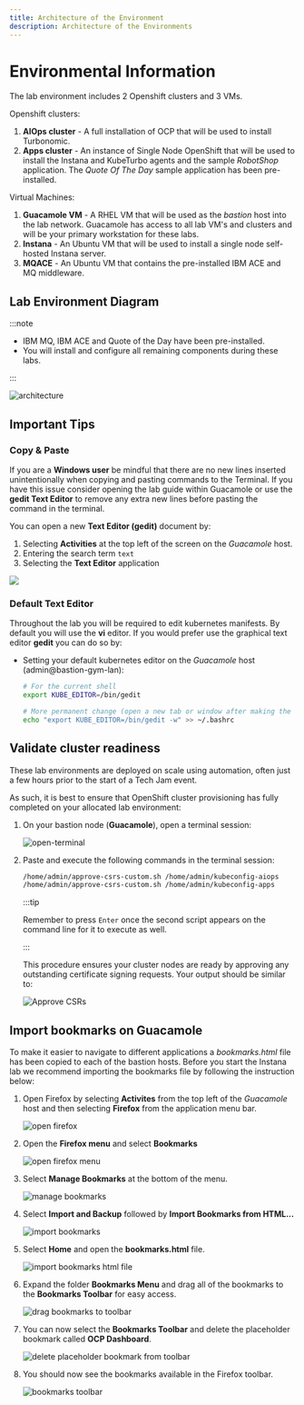 ```yaml
---
title: Architecture of the Environment
description: Architecture of the Environments
---
```


# Environmental Information

The lab environment includes 2 Openshift clusters and 3 VMs.

Openshift clusters:

1. **AIOps cluster** - A full installation of OCP that will be used to install
   Turbonomic.
2. **Apps cluster** - An instance of Single Node OpenShift that will be used to
   install the Instana and KubeTurbo agents and the sample _RobotShop_
   application. The _Quote Of The Day_ sample application has been
   pre-installed.

Virtual Machines:

1. **Guacamole VM** - A RHEL VM that will be used as the _bastion_ host into the
   lab network. Guacamole has access to all lab VM's and clusters and will be
   your primary workstation for these labs.
2. **Instana** - An Ubuntu VM that will be used to install a single node
   self-hosted Instana server.
3. **MQACE** - An Ubuntu VM that contains the pre-installed IBM ACE and MQ
   middleware.

## Lab Environment Diagram

:::note

- IBM MQ, IBM ACE and Quote of the Day have been pre-installed.
- You will install and configure all remaining components during these labs.

:::

![architecture](images/architecture-instana-turbo.png)

## Important Tips

### Copy & Paste

If you are a **Windows user** be mindful that there are no new lines inserted
unintentionally when copying and pasting commands to the Terminal. If you have
this issue consider opening the lab guide within Guacamole or use the **gedit
Text Editor** to remove any extra new lines before pasting the command in the
terminal.

You can open a new **Text Editor (gedit)** document by:

1. Selecting **Activities** at the top left of the screen on the _Guacamole_
   host.
1. Entering the search term `text`
1. Selecting the **Text Editor** application

![](images/open-text-edit.png)

### Default Text Editor

Throughout the lab you will be required to edit kubernetes manifests. By default
you will use the **vi** editor. If you would prefer use the graphical text
editor **gedit** you can do so by:

- Setting your default kubernetes editor on the _Guacamole_ host
  (admin@bastion-gym-lan):

  ```sh
  # For the current shell
  export KUBE_EDITOR=/bin/gedit

  # More permanent change (open a new tab or window after making the change)
  echo "export KUBE_EDITOR=/bin/gedit -w" >> ~/.bashrc
  ```

## Validate cluster readiness

These lab environments are deployed on scale using automation, often just a few
hours prior to the start of a Tech Jam event.

As such, it is best to ensure that OpenShift cluster provisioning has fully
completed on your allocated lab environment:

1. On your bastion node (**Guacamole**), open a terminal session:

   ![open-terminal](images/open-terminal.png)

1. Paste and execute the following commands in the terminal session:

   ```sh
   /home/admin/approve-csrs-custom.sh /home/admin/kubeconfig-aiops
   /home/admin/approve-csrs-custom.sh /home/admin/kubeconfig-apps
   ```

   :::tip

   Remember to press `Enter` once the second script appears on the command line
   for it to execute as well.

   :::

   This procedure ensures your cluster nodes are ready by approving any
   outstanding certificate signing requests. Your output should be similar to:

   ![Approve CSRs](images/approve-csrs.png)

## Import bookmarks on Guacamole

To make it easier to navigate to different applications a _bookmarks.html_ file
has been copied to each of the bastion hosts. Before you start the Instana lab
we recommend importing the bookmarks file by following the instruction below:

1. Open Firefox by selecting **Activites** from the top left of the _Guacamole_
   host and then selecting **Firefox** from the application menu bar.

   ![open firefox](images/open-firefox.png)

1. Open the **Firefox menu** and select **Bookmarks**

   ![open firefox menu](images/firefox-bookmarks-2.png)

1. Select **Manage Bookmarks** at the bottom of the menu.

   ![manage bookmarks](images/firefox-bookmarks-3.png)

1. Select **Import and Backup** followed by **Import Bookmarks from HTML...**

   ![import bookmarks](images/firefox-bookmarks-4.png)

1. Select **Home** and open the **bookmarks.html** file.

   ![import bookmarks html file](images/firefox-bookmarks-5.png)

1. Expand the folder **Bookmarks Menu** and drag all of the bookmarks to the
   **Bookmarks Toolbar** for easy access.

   ![drag bookmarks to toolbar](images/firefox-bookmarks-6.png)

1. You can now select the **Bookmarks Toolbar** and delete the placeholder
   bookmark called **OCP Dashboard**.

   ![delete placeholder bookmark from toolbar](images/firefox-bookmarks-7.png)

1. You should now see the bookmarks available in the Firefox toolbar.

   ![bookmarks toolbar](images/firefox-bookmarks-8.png)

<!--
- [Linux and Mac Users](#linux-and-mac-users)
- [Windows Users](#windows-users)

## Linux and Mac Users

### Connect to a Server with a Private Key

1. Search for the `Terminal` app and open

2. Update your _id_rsa_ file permissions to avoid SSH permission errors

```sh
chmod 600 <path-to-key-file>/id_rsa
```

3. Access your control node using your provided SSH key:

```sh
ssh -i <path-to-your-key> <user>@<control node IP address>
```

## Windows Users

- For Windows 10 or higher, it's recommended to use
  [Windows PowerShell](#1-windows-powershell)
- For Windows users who are on lower than Windows 10, you can use
  [PuTTY](#2-putty)

### 1. Windows PowerShell

1. To open PowerShell, press `Windows+X`, and then click `Windows PowerShell`.

![Windows Start Menu](images/windowspowershell-1.png)

2. Access your control node using your provided SSH key:

```
ssh -i <path-to-your-key> <user>@<control node IP address>
```

Example:

![PowerShell SSH](images/windowspowershell-2.png)

### 2. PuTTY

Use SSH Keys with PuTTY on Windows

Requirements:

- Install PuTTY and PuTTYgen from the
  [PuTTY Download Page](https://www.chiark.greenend.org.uk/~sgtatham/putty/latest.html)
- Remote server accessible over OpenSSH

#### Use Existing Public And Private Keys

1. If you have an existing OpenSSH public and private key, copy the `id_rsa` key
   to your Windows desktop.

2. Launch `PuTTYgen` from the Windows Programs list

3. Click `Conversions` from the PuTTY Key Generator menu and select `Import key`

![PuTTY Key Gen](images/puttygen-1.png)

4. Navigate to the OpenSSH private key and click `Open`.

5. Under `Actions` -> `Save the generated key`, select `Save private key`. You
   can enter **optional** passphrase to protect the private key.

![PuTTY Key Gen](images/puttygen-2.png)

6. Save the private key to the desktop as `id_rsa.ppk`.

If the public key is already appended to the `authorized_keys` file on the
remote SSH server, then proceed to
[Connect to Server with Private Key](#connect-to-server-with-private-key).

#### Connect to Server with Private Key

1. Close the PuTTYgen tool and open `PuTTY`

2. Enter the remote server `Host Name (or IP address)` under `Session`.

![PuTTY connect to server](images/putty-1.png)

3. Navigate to `Connection -> SSH -> Auth`. Click `Browse...` under
   `Authentication parameters` -> `Private key file for authentication`

![PuTTY private key setting](images/putty-2.png)

4. Locate the `id_rsa.ppk` private key and click `Open`.

![PuTTY private key setting auth](images/putty-3.png)

5. Finally, click `Open` again to log into the remote server with key pair
   authentication. -->

